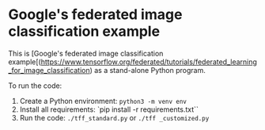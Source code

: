 # Google's federated image classification example

This is [Google's federated image classification example[(https://www.tensorflow.org/federated/tutorials/federated_learning_for_image_classification)
as a stand-alone Python program.

To run the code:

1. Create a Python environment: `python3 -m venv env`
1. Install all requirements: `pip install -r requirements.txt``
1. Run the code: `./tff_standard.py` or `./tff _customized.py`
